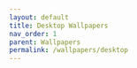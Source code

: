 ```yaml
---
layout: default
title: Desktop Wallpapers
nav_order: 1
parent: Wallpapers
permalink: /wallpapers/desktop
---
```


<!-- 
{: .note }
> {: .opaque }
> 
>
> 
-->
